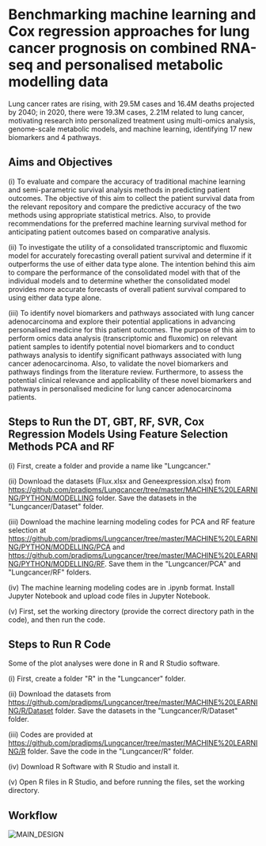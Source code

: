 # Benchmarking machine learning and Cox regression approaches for lung cancer prognosis on combined RNA-seq and personalised metabolic modelling data
Lung cancer rates are rising, with 29.5M cases and 16.4M deaths projected by 2040; in 2020, there were 19.3M cases, 2.21M related to lung cancer, motivating research into personalized treatment using multi-omics analysis, genome-scale metabolic models, and machine learning, identifying 17 new biomarkers and 4 pathways.

## Aims and Objectives
(i) To evaluate and compare the accuracy of traditional machine learning and semi-parametric survival analysis methods in predicting patient outcomes. The objective of this aim to collect the patient survival data from the relevant repository and compare the predictive accuracy of the two methods using appropriate statistical metrics. Also, to provide recommendations for the preferred machine learning survival method for anticipating patient outcomes based on comparative analysis.

(ii) To investigate the utility of a consolidated transcriptomic and fluxomic model for accurately forecasting overall patient survival and determine if it outperforms the use of either data type alone. The intention behind this aim to compare the performance of the consolidated model with that of the individual models and to determine whether the consolidated model provides more accurate forecasts of overall patient survival compared to using either data type alone.

(iii) To identify novel biomarkers and pathways associated with lung cancer adenocarcinoma and explore their potential applications in advancing personalised medicine for this patient outcomes. The purpose of this aim to perform omics data analysis (transcriptomic and fluxomic) on relevant patient samples to identify potential novel biomarkers and to conduct pathways analysis to identify significant pathways associated with lung cancer adenocarcinoma. Also, to validate the novel biomarkers and pathways findings from the literature review. Furthermore, to assess the potential clinical relevance and applicability of these novel biomarkers and pathways in personalised medicine for lung cancer adenocarcinoma patients.

## Steps to Run the DT, GBT, RF, SVR, Cox Regression Models Using Feature Selection Methods PCA and RF
(i) First, create a folder and provide a name like "Lungcancer."

(ii) Download the datasets (Flux.xlsx and Geneexpression.xlsx) from https://github.com/pradipms/Lungcancer/tree/master/MACHINE%20LEARNING/PYTHON/MODELLING folder. Save the datasets in the "Lungcancer/Dataset" folder.

(iii) Download the machine learning modeling codes for PCA and RF feature selection at https://github.com/pradipms/Lungcancer/tree/master/MACHINE%20LEARNING/PYTHON/MODELLING/PCA and https://github.com/pradipms/Lungcancer/tree/master/MACHINE%20LEARNING/PYTHON/MODELLING/RF. Save them in the "Lungcancer/PCA" and "Lungcancer/RF" folders.

(iv) The machine learning modeling codes are in .ipynb format. Install Jupyter Notebook and upload code files in Jupyter Notebook.

(v) First, set the working directory (provide the correct directory path in the code), and then run the code.

## Steps to Run R Code
Some of the plot analyses were done in R and R Studio software.

(i) First, create a folder "R" in the "Lungcancer" folder.

(ii) Download the datasets from https://github.com/pradipms/Lungcancer/tree/master/MACHINE%20LEARNING/R/Dataset folder. Save the datasets in the "Lungcancer/R/Dataset" folder.

(iii) Codes are provided at https://github.com/pradipms/Lungcancer/tree/master/MACHINE%20LEARNING/R folder. Save the code in the "Lungcancer/R" folder.

(iv) Download R Software with R Studio and install it.

(v) Open R files in R Studio, and before running the files, set the working directory.

## Workflow
![MAIN_DESIGN](https://github.com/pradipms/Lungcancer/assets/78509712/201bb0ee-0078-4db4-9da0-5d9ecf1642a9)
